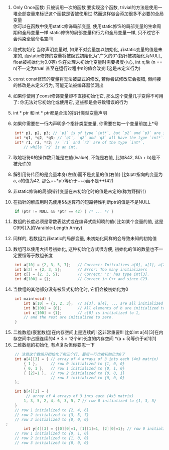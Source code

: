 1. Only Once函数: 只被调用一次的函数
    要实现这个函数, trivial的方法是使用一堆全部变量来标记这个函数是否被使用过
    然而这样做会添加很多不必要的全局变量  
    你可以在函数中使用static修饰局部变量, 使用static修饰的局部变量的生命周期和全局变量一样
    static修饰的局部变量和行为和全局变量一样, 只不过它不会污染全局命名空间

2. 隐式初始化
    当你声明变量时, 如果不对变量加以初始化, 非static变量的值是未定的, 而static修饰的变量将被隐式初始化为"广义的0"(指针被初始化为NULL, float被初始化为0.0等)
    你在处理未初始化变量时需要极度小心, int n;后 (n == n)不一定为true! 甚至在运行过程中n的值会改变!(这是未定义行为)

3. const
    const修饰的变量将无法被显式的修改, 若你尝试修改它会报错, 但间接的修改是未定义行为, 可能无法被编译器侦测出

4. 如果你使用了const修饰变量却不直接初始化它, 那么这个变量几乎变得不可用了: 你无法对它初始化或使用它, 这些都是会导致错误的行为

5. int     * ptr 和int * ptr都是合法的指针类型变量声明

6. 如果你需要在一行内声明多个指针类型变量, 你需要在每一个变量前加上*号
```c
    int* p1, p2, p3; // `p1` is of type `int*`, but `p2` and `p3` are ints.
    int *q1, *q2, *q3; // `q1`, `q2` and `q3` all have the type `int*`.
    int* r1, r2, *r3; // `r1` and `r3` are of the type `int*`,
        // while `r2` is an int.
```

7. 取地址符&的操作数只能是左值(lvalue), 不能是右值, 比如&42, &(a + b)是不被允许的
8. 解引用符传回的是变量本身(左值)而不是变量的值(右值)
    比如ptr指向的变量为a, a的值为42, 那么++*ptr等价于++a而不是++(42)

9. 非static修饰的局部指针变量在未初始化时的值是未定的(称为野指针) 
10. 在指针的解应用时先使用&&运算符的短路特性判断ptr的值是不是NULL
```c 
    if (ptr != NULL && *ptr == 42) { /* ... */ }
```
11. 数组的长度必须是常数表达式或在编译式能知晓的值( 比如某个变量的值, 这是C99引入的Varaible-Length Array) 

12. 同样的, 若数组为非static的局部变量, 未初始化同样的会导致未知的初始值
13. 数组可以使用大括号初始化, 这种初始化方式很方便, 初始化的值的数量也不一定要恒等于数组长度
```c 
    int a[10] = {2, 3, 5, 7};   // Correct: Initializes a[0], a[1], a[2], a[3]
    int b[2] = {2, 3, 5};       // Error: Too many initializers
    int c[] = {2, 3, 5};        // Correct: 'c' has type int[3].
    int d[100] = {};            // Correct in C++ and since C23.
```
14. 当数组的其他部分没有被显式初始化时, 它们会被初始化为0
```c 
    int main(void) {
        int a[10] = {1, 2, 3};  // a[3], a[4], ... are all initialized to zero.
        int b[100] = {0};       // All elements of b are initialized to zero.
        int c[100] = {1};       // c[0] is initialized to 1,
        // and the rest are initialized to zero.
    }
```

15. 二维数组(嵌套数组)在内存空间上是连续的! 这非常重要!!!
    比如int a[4][3]在内存空间中占据连续的4 * 3 = 12个int长度的内存空间
    *(a + 5)等价于a[1][1]
16. 二维数组的初始化, 有点复杂但你要忍一下
```c 
    // 注意这个数组只初始化了前三个行, 最后一行也被初始化为0了
    int a[4][3] = { // array of 4 arrays of 3 ints each (4x3 matrix)
        { 1 },      // row 0 initialized to {1, 0, 0}
        { 0, 1 },   // row 1 initialized to {0, 1, 0}
        { [2]=1 },  // row 2 initialized to {0, 0, 1}
                    // row 3 initialized to {0, 0, 0}
    };

    int b[4][3] = {
         // array of 4 arrays of 3 ints each (4x3 matrix)
        1, 3, 5, 2, 4, 6, 3, 5, 7 // row 0 initialized to {1, 3, 5}
    }
    // row 1 initialized to {2, 4, 6}
    // row 2 initialized to {3, 5, 7}
    // row 3 initialized to {0, 0, 0}
;
        int y[4][3] = {[0][0]=1, [1][1]=1, [2][0]=1}; // row 0 initialized to {1, 0, 0}
    // row 1 initialized to {0, 1, 0}
    // row 2 initialized to {1, 0, 0}
    // row 3 initialized to {0, 0, 0}
```


